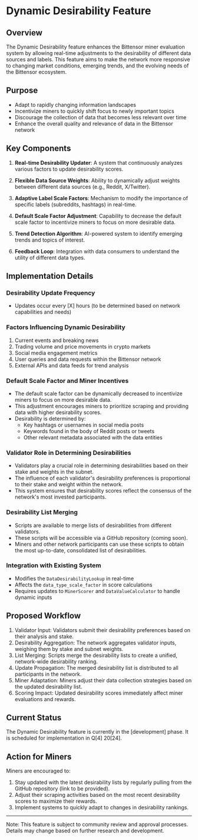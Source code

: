 # Dynamic Desirability Feature

## Overview

The Dynamic Desirability feature enhances the Bittensor miner evaluation system by allowing real-time adjustments to the desirability of different data sources and labels. This feature aims to make the network more responsive to changing market conditions, emerging trends, and the evolving needs of the Bittensor ecosystem.

## Purpose

- Adapt to rapidly changing information landscapes
- Incentivize miners to quickly shift focus to newly important topics
- Discourage the collection of data that becomes less relevant over time
- Enhance the overall quality and relevance of data in the Bittensor network

## Key Components

1. **Real-time Desirability Updater**: A system that continuously analyzes various factors to update desirability scores.

2. **Flexible Data Source Weights**: Ability to dynamically adjust weights between different data sources (e.g., Reddit, X/Twitter).

3. **Adaptive Label Scale Factors**: Mechanism to modify the importance of specific labels (subreddits, hashtags) in real-time.

4. **Default Scale Factor Adjustment**: Capability to decrease the default scale factor to incentivize miners to focus on more desirable data.

5. **Trend Detection Algorithm**: AI-powered system to identify emerging trends and topics of interest.

6. **Feedback Loop**: Integration with data consumers to understand the utility of different data types.

## Implementation Details

### Desirability Update Frequency
- Updates occur every [X] hours (to be determined based on network capabilities and needs)

### Factors Influencing Dynamic Desirability
1. Current events and breaking news
2. Trading volume and price movements in crypto markets
3. Social media engagement metrics
4. User queries and data requests within the Bittensor network
5. External APIs and data feeds for trend analysis

### Default Scale Factor and Miner Incentives
- The default scale factor can be dynamically decreased to incentivize miners to focus on more desirable data.
- This adjustment encourages miners to prioritize scraping and providing data with higher desirability scores.
- Desirability is determined by:
  - Key hashtags or usernames in social media posts
  - Keywords found in the body of Reddit posts or tweets
  - Other relevant metadata associated with the data entities

### Validator Role in Determining Desirabilities
- Validators play a crucial role in determining desirabilities based on their stake and weights in the subnet.
- The influence of each validator's desirability preferences is proportional to their stake and weight within the network.
- This system ensures that desirability scores reflect the consensus of the network's most invested participants.

### Desirability List Merging
- Scripts are available to merge lists of desirabilities from different validators.
- These scripts will be accessible via a GitHub repository (coming soon).
- Miners and other network participants can use these scripts to obtain the most up-to-date, consolidated list of desirabilities.

### Integration with Existing System
- Modifies the `DataDesirabilityLookup` in real-time
- Affects the `data_type_scale_factor` in score calculations
- Requires updates to `MinerScorer` and `DataValueCalculator` to handle dynamic inputs

## Proposed Workflow

1. Validator Input: Validators submit their desirability preferences based on their analysis and stake.
2. Desirability Aggregation: The network aggregates validator inputs, weighing them by stake and subnet weights.
3. List Merging: Scripts merge the desirability lists to create a unified, network-wide desirability ranking.
4. Update Propagation: The merged desirability list is distributed to all participants in the network.
5. Miner Adaptation: Miners adjust their data collection strategies based on the updated desirability list.
6. Scoring Impact: Updated desirability scores immediately affect miner evaluations and rewards.


## Current Status

The Dynamic Desirability feature is currently in the [development] phase. It is scheduled for implementation in Q[4] 20[24].

## Action for Miners

Miners are encouraged to:
1. Stay updated with the latest desirability lists by regularly pulling from the GitHub repository (link to be provided).
2. Adjust their scraping activities based on the most recent desirability scores to maximize their rewards.
3. Implement systems to quickly adapt to changes in desirability rankings.

---

Note: This feature is subject to community review and approval processes. Details may change based on further research and development.
